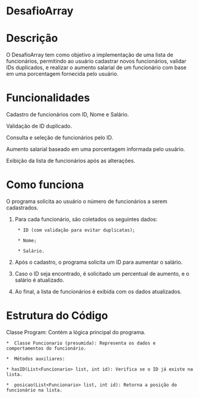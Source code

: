 # DesafioArray

# Descrição

O DesafioArray tem como objetivo a implementação de uma lista de funcionários, permitindo ao usuário cadastrar novos funcionários, validar IDs duplicados, e realizar o aumento salarial de um funcionário com base em uma porcentagem fornecida pelo usuário.

# Funcionalidades

Cadastro de funcionários com ID, Nome e Salário.

Validação de ID duplicado.

Consulta e seleção de funcionários pelo ID.

Aumento salarial baseado em uma porcentagem informada pelo usuário.

Exibição da lista de funcionários após as alterações.

# Como funciona

O programa solicita ao usuário o número de funcionários a serem cadastrados.

1. Para cada funcionário, são coletados os seguintes dados:

        * ID (com validação para evitar duplicatas);
    
        * Nome;
        
        * Salário.

2. Após o cadastro, o programa solicita um ID para aumentar o salário.

3. Caso o ID seja encontrado, é solicitado um percentual de aumento, e o salário é atualizado.

4. Ao final, a lista de funcionários é exibida com os dados atualizados.

# Estrutura do Código

Classe Program: Contém a lógica principal do programa.

    *  Classe Funcionario (presumida): Representa os dados e comportamentos do funcionário.

    *  Métodos auxiliares:

    * hasID(List<Funcionario> list, int id): Verifica se o ID já existe na lista.

    *  posicao(List<Funcionario> list, int id): Retorna a posição do funcionário na lista.
